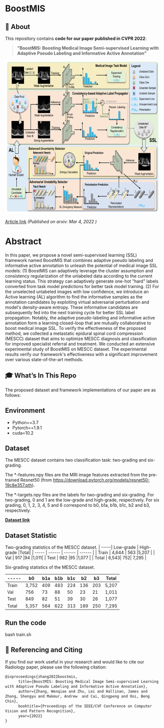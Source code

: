 # BoostMIS


## 📄 About

This repository contains **code for our paper published in CVPR 2022**:

> **"BoostMIS: Boosting Medical Image Semi-supervised Learning with Adaptive Pseudo Labeling and Informative Active Annotation"**


<div align=center><img height="500" src="imgs/framework.png"></div>

[Article link](https://arxiv.org/abs/2203.02533) _(Published on arxiv: Mar 4, 2022 )_

# Abstract
In this paper, we propose a novel semi-supervised learning (SSL) framework named BoostMIS that combines adaptive pseudo labeling and informative active annotation to unleash the potential of medical image SSL models:
(1) BoostMIS can adaptively leverage the cluster assumption and consistency regularization of the unlabeled data according to the current learning status.  This strategy can adaptively generate one-hot "hard" labels converted from task model predictions for better task model training. (2) For the unselected unlabeled images with low confidence,  we introduce an Active learning (AL) algorithm to find the informative samples as the annotation candidates by exploiting virtual adversarial perturbation and model's density-aware entropy.
These informative candidates are subsequently fed into the next training cycle for better SSL label propagation.  Notably, the adaptive pseudo-labeling and informative active annotation form a learning closed-loop that are mutually collaborative to boost medical image SSL.  To verify the effectiveness of the proposed method, we collected a metastatic epidural spinal cord compression (MESCC) dataset that aims to optimize MESCC diagnosis and classification for improved specialist referral and treatment. We conducted an extensive experimental study of BoostMIS on MESCC  dataset. The experimental results verify our framework's effectiveness  with a significant improvement over various state-of-the-art methods.

## 🎓 What’s In This Repo

The proposed dataset and framework implementations of our paper are as follows:

## Environment

- Python==3.7
- Pytorch==1.9.1
- cuda=10.2


## Dataset 
The MESCC dataset contains two classification task: two-grading and six-grading. 

The *-features.npy files are the MRI image features extracted from the pre-trained Resnet50 (from https://download.pytorch.org/models/resnet50-19c8e357.pth).  

The *-targets.npy files are the labels for two-grading and six-grading. For two-grading, 0 and 1 are the low-grade and high-grade, respectively. For six grading, 0, 1, 2, 3, 4, 5 and 6 correspond to b0, b1a, b1b, b1c, b2 and b3, respectively.

[**Dataset link**](https://www.dropbox.com/s/56xjee1symuu2vv/MESCC%20dataset.zip?dl=0)

## Dataset Statistic

Two-grading statistics of the MESCC dataset.
|  -----| Low-grade | High-grade |Total|
| ----- | ------ | ------ | ------ |
| Train | 4,644 | 563 |5,207 |
| Val | 917 |94 |1,011|
| Test | 982 |95 |1,077 |
| Total | 6,543| 752| 7,295 |

Six-grading statistics of the MESCC dataset.

|  -----| b0 | b1a | b1b| b1c| b2| b3| Total|
| ----- | ------ | ------ | ------ |------ |------ |------ |------ |
| Train | 3,752 |409 |483 |224 |136 |203 |5,207|
| Val | 756 |73 |88 |50 |23 |21 |1,011|
| Test | 849 |82 |51 |39 |30| 26| 1,077|
| Total | 5,357 |564 |622 |313|189 |250 |7,295|



## Run the code
bash train.sh

## 🤝 Referencing and Citing 

If you find our work useful in your research and would like to cite our Radiology paper, please use the following citation:

```
@inproceedings{zhang2022boostmis,
      title={BoostMIS: Boosting Medical Image Semi-supervised Learning with Adaptive Pseudo Labeling and Informative Active Annotation}, 
      author={Zhang, Wenqiao and Zhu, Lei and Hallinan, James and Zhang, Shengyu and Makmur, Andrew  and Cai, Qingpeng and Ooi, Beng Chin},
      booktitle={Proceedings of the IEEE/CVF Conference on Computer Vision and Pattern Recognition},
      year={2022}
}
```
